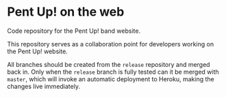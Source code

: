 # Pent Up! on the web

Code repository for the Pent Up! band website.

This repository serves as a collaboration point for developers working on the Pent Up! website.

All branches should be created from the `release` repository and merged back in.  Only when the `release` branch is fully tested can it be merged
with `master`, which will invoke an automatic deployment to Heroku, making the changes live immediately.
